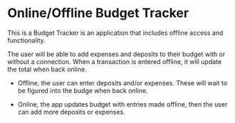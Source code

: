 # Online/Offline Budget Tracker

This is a Budget Tracker is an application that includes offline access and functionality.

The user will be able to add expenses and deposits to their budget with or without a connection. When a transaction is entered offline, it will update the total when back online.

 * Offline, the user can enter deposits and/or expenses. These will wait to be figured into the budge when back online.

 * Online, the app updates budget with entries made offline, then the user can add more deposits or expenses.